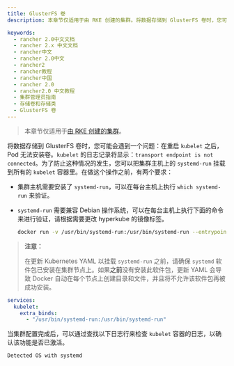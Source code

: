 ```yaml
---
title: GlusterFS 卷
description: 本章节仅适用于由 RKE 创建的集群。将数据存储到 GlusterFS 卷时，您可能会遇到一个问题：在重启`kubelet`之后，Pod 无法安装卷。`kubelet`的日志记录将显示：`transport endpoint is not connected`。为了防止这种情况的发生，您可以把集群主机上的`systemd-run`挂载到所有的`kubelet`容器里。在做这个操作之前，有两个要求。

keywords:
  - rancher 2.0中文文档
  - rancher 2.x 中文文档
  - rancher中文
  - rancher 2.0中文
  - rancher2
  - rancher教程
  - rancher中国
  - rancher 2.0
  - rancher2.0 中文教程
  - 集群管理员指南
  - 存储卷和存储类
  - GlusterFS 卷
---
```


> 本章节仅适用于[由 RKE 创建的集群](/docs/rancher2/cluster-provisioning/rke-clusters/_index)。

将数据存储到 GlusterFS 卷时，您可能会遇到一个问题：在重启 `kubelet` 之后，Pod 无法安装卷。`kubelet` 的日志记录将显示：`transport endpoint is not connected`。为了防止这种情况的发生，您可以把集群主机上的 `systemd-run` 挂载到所有的 `kubelet` 容器里。在做这个操作之前，有两个要求：

- 集群主机需要安装了 `systemd-run`，可以在每台主机上执行 `which systemd-run` 来验证。
- `systemd-run` 需要兼容 Debian 操作系统，可以在每台主机上执行下面的命令来进行验证，请根据需要更改 hyperkube 的镜像标签。

  ```bash
  docker run -v /usr/bin/systemd-run:/usr/bin/systemd-run --entrypoint /usr/bin/systemd-run rancher/hyperkube:v1.16.2-rancher1 --version
  ```

> **注意：**
>
> 在更新 Kubernetes YAML 以挂载 `systemd-run` 之前，请确保 `systemd` 软件包已安装在集群节点上。如果**之前**没有安装此软件包，更新 YAML 会导致 Docker 自动在每个节点上创建目录和文件，并且将不允许该软件包再被成功安装。

```yaml
services:
  kubelet:
    extra_binds:
      - "/usr/bin/systemd-run:/usr/bin/systemd-run"
```

当集群配置完成后，可以通过查找以下日志行来检查 `kubelet` 容器的日志，以确认该功能是否已激活。

```bash
Detected OS with systemd
```
